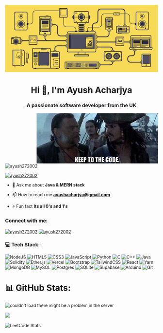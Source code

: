 ![MasterHead](https://raw.githubusercontent.com/Ayush272002/Ayush272002/main/git%20hub%20banner.gif)

<h1 align="center">Hi 👋, I'm Ayush Acharjya</h1>
<h3 align="center">A passionate software developer from the UK</h3>
<img align="right" alt="just a casual image" width="400" src="https://raw.githubusercontent.com/Ayush272002/Ayush272002/main/git%20hub%20image.gif">

<p align="left"> <img src="https://komarev.com/ghpvc/?username=ayush272002&label=Profile%20views&color=0e75b6&style=flat" alt="ayush272002" /> </p>

<p align="left"> <a href="https://twitter.com/ayush272002" target="blank"><img src="https://img.shields.io/twitter/follow/ayush272002?logo=twitter&style=for-the-badge" alt="ayush272002" /></a> </p>

- 💬 Ask me about **Java & MERN stack**

- 📫 How to reach me **ayushacharjya@gmail.com**

- ⚡ Fun fact **Its all 0's and 1's**

<h3 align="left">Connect with me:</h3>
<p align="left">
<a href="https://twitter.com/ayush272002" target="blank"><img align="center" src="https://raw.githubusercontent.com/rahuldkjain/github-profile-readme-generator/master/src/images/icons/Social/twitter.svg" alt="ayush272002" height="30" width="40" /></a>
<a href="https://instagram.com/ayush272002" target="blank"><img align="center" src="https://raw.githubusercontent.com/rahuldkjain/github-profile-readme-generator/master/src/images/icons/Social/instagram.svg" alt="ayush272002" height="30" width="40" /></a>
</p>

<h3 align="left">💻 Tech Stack: </h3>

![NodeJS](https://img.shields.io/badge/node.js-6DA55F?style=for-the-badge&logo=node.js&logoColor=white) ![HTML5](https://img.shields.io/badge/html5-%23E34F26.svg?style=for-the-badge&logo=html5&logoColor=white)  ![CSS3](https://img.shields.io/badge/css3-%231572B6.svg?style=for-the-badge&logo=css3&logoColor=white) ![JavaScript](https://img.shields.io/badge/javascript-%23323330.svg?style=for-the-badge&logo=javascript&logoColor=%23F7DF1E) ![Python](https://img.shields.io/badge/python-3670A0?style=for-the-badge&logo=python&logoColor=ffdd54) ![C](https://img.shields.io/badge/C-00599C?style=for-the-badge&logo=c&logoColor=white) ![C++](https://img.shields.io/badge/C++-00599C?style=for-the-badge&logo=c%2B%2B&logoColor=white) ![Java](https://img.shields.io/badge/Java-%23ED8B00.svg?style=for-the-badge&logo=java&logoColor=white) ![Solidity](https://img.shields.io/badge/Solidity-%23363636.svg?style=for-the-badge&logo=solidity&logoColor=white) ![Ether.js](https://img.shields.io/badge/ethers.js-2C3A42?style=for-the-badge&logo=ethereum&logoColor=A6A9AB) ![Vercel](https://img.shields.io/badge/vercel-%23000000.svg?style=for-the-badge&logo=vercel&logoColor=white) ![Bootstrap](https://img.shields.io/badge/bootstrap-%23563D7C.svg?style=for-the-badge&logo=bootstrap&logoColor=white) ![TailwindCSS](https://img.shields.io/badge/tailwindcss-%2338B2AC.svg?style=for-the-badge&logo=tailwind-css&logoColor=white) ![React](https://img.shields.io/badge/react-%2320232a.svg?style=for-the-badge&logo=react&logoColor=%2361DAFB) ![Yarn](https://img.shields.io/badge/yarn-%232C8EBB.svg?style=for-the-badge&logo=yarn&logoColor=white) ![MongoDB](https://img.shields.io/badge/MongoDB-%234ea94b.svg?style=for-the-badge&logo=mongodb&logoColor=white) ![MySQL](https://img.shields.io/badge/mysql-%2300f.svg?style=for-the-badge&logo=mysql&logoColor=white) ![Postgres](https://img.shields.io/badge/postgres-%23316192.svg?style=for-the-badge&logo=postgresql&logoColor=white) ![SQLite](https://img.shields.io/badge/sqlite-%2307405e.svg?style=for-the-badge&logo=sqlite&logoColor=white) ![Supabase](https://img.shields.io/badge/Supabase-3ECF8E?style=for-the-badge&logo=supabase&logoColor=white) ![Arduino](https://img.shields.io/badge/Arduino-00979D?style=for-the-badge&logo=arduino&logoColor=white) ![Git](https://img.shields.io/badge/Git-%23F05032.svg?style=for-the-badge&logo=git&logoColor=white)
# 📊 GitHub Stats:

<!--[![Trophies](https://github-profile-trophy.vercel.app/?username=Ayush272002&theme=onedark&no-bg=false&count_private=true)](https://github.com/Ayush272002/Ayush272002)-->

<img align="center" src="https://github-readme-streak-stats.herokuapp.com/?user=ayush272002&theme=midnight-purple" alt="couldn't load there might be a problem in the server" />

<!--<p>&nbsp;<img align="center" src="https://github-readme-stats.vercel.app/api?username=ayush272002&show_icons=true&locale=en&theme=midnight-purple" alt="ayush272002" /></p>-->

<!--![My GitHub Language Stats](https://github-readme-stats.vercel.app/api/top-langs/?username=ayush272002&langs_count=5&theme=midnight-purple)-->
<img align="center" src="https://github-readme-stats.vercel.app/api/top-langs/?username=ayush272002&theme=midnight-purple&layout=compact&langs_count=10"/><br><br>
![LeetCode Stats](https://leetcard.jacoblin.cool/Ayush272002?theme=dark&font=Fira%20Mono&ext=heatmap)




